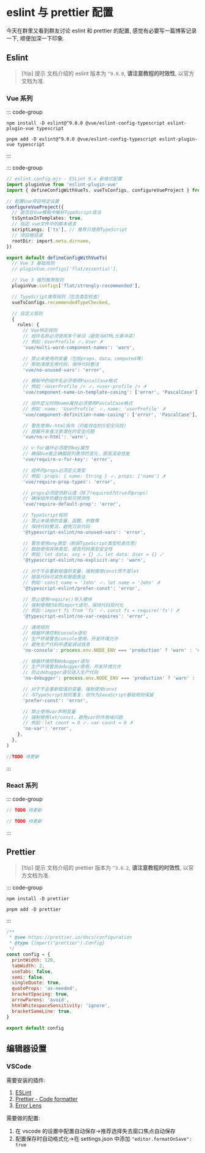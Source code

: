 # eslint 与 prettier 配置

今天在群里又看到群友讨论 eslint 和 prettier 的配置, 感觉有必要写一篇博客记录一下, 顺便加深一下印象.

## Eslint <Badge type="tip" text="^9.0.0" />

> [!tip] 提示
> 文档介绍的 eslint 版本为 `^9.0.0`, **请注意教程的时效性**, 以官方文档为准.

### Vue 系列

::: code-group

```shell [npm]
npm install -D eslint@^9.0.0 @vue/eslint-config-typescript eslint-plugin-vue typescript
```

```shell [pnpm]
pnpm add -D eslint@^9.0.0 @vue/eslint-config-typescript eslint-plugin-vue typescript
```

:::

::: code-group

```ts [eslint.config.mts - Vue3+TS]
// eslint.config.mjs - ESLint 9.x 新格式配置
import pluginVue from 'eslint-plugin-vue'
import { defineConfigWithVueTs, vueTsConfigs, configureVueProject } from '@vue/eslint-config-typescript'

// 配置Vue项目特定设置
configureVueProject({
  // 是否在Vue模板中解析TypeScript语法
  tsSyntaxInTemplates: true,
  // 指定.vue文件中的脚本语言
  scriptLangs: ['ts'], // 推荐只使用TypeScript
  // 项目根目录
  rootDir: import.meta.dirname,
})

export default defineConfigWithVueTs(
  // Vue 3 基础规则
  // pluginVue.configs['flat/essential'],

  // Vue 3 强烈推荐规则
  pluginVue.configs['flat/strongly-recommended'],

  // TypeScript推荐规则（包含类型检查）
  vueTsConfigs.recommendedTypeChecked,

  // 自定义规则
  {
    rules: {
      // Vue特定规则
      // 组件名称必须使用多个单词（避免与HTML元素冲突）
      // 例如：UserProfile ✓，User ✗
      'vue/multi-word-component-names': 'warn',

      // 禁止未使用的变量（包括props、data、computed等）
      // 帮助清理无用代码，保持代码整洁
      'vue/no-unused-vars': 'error',

      // 模板中的组件名必须使用PascalCase格式
      // 例如：<UserProfile /> ✓，<user-profile /> ✗
      'vue/component-name-in-template-casing': ['error', 'PascalCase'],

      // 组件定义时的name属性必须使用PascalCase格式
      // 例如：name: 'UserProfile' ✓，name: 'userProfile' ✗
      'vue/component-definition-name-casing': ['error', 'PascalCase'],

      // 警告使用v-html指令（可能存在XSS安全风险）
      // 提醒开发者注意潜在的安全问题
      'vue/no-v-html': 'warn',

      // v-for循环必须提供key属性
      // 确保Vue能正确跟踪列表项的变化，提高渲染性能
      'vue/require-v-for-key': 'error',

      // 组件的props必须定义类型
      // 例如：props: { name: String } ✓，props: ['name'] ✗
      'vue/require-prop-types': 'error',

      // props必须提供默认值（除了required为true的props）
      // 确保组件的健壮性和可预测性
      'vue/require-default-prop': 'error',

      // TypeScript规则
      // 禁止未使用的变量、函数、参数等
      // 保持代码整洁，避免冗余代码
      '@typescript-eslint/no-unused-vars': 'error',

      // 警告使用any类型（削弱TypeScript类型检查优势）
      // 鼓励使用具体类型，提高代码类型安全性
      // 例如：let data: any = {} ⚠️，let data: User = {} ✓
      '@typescript-eslint/no-explicit-any': 'warn',

      // 对于不会重新赋值的变量，强制使用const而不是let
      // 提高代码可读性和意图表达
      // 例如：const name = 'John' ✓，let name = 'John' ✗
      '@typescript-eslint/prefer-const': 'error',

      // 禁止使用require()导入模块
      // 强制使用ES6的import语句，保持代码现代化
      // 例如：import fs from 'fs' ✓，const fs = require('fs') ✗
      '@typescript-eslint/no-var-requires': 'error',

      // 通用规则
      // 根据环境控制console语句
      // 生产环境警告console使用，开发环境允许
      // 避免生产代码中遗留调试信息
      'no-console': process.env.NODE_ENV === 'production' ? 'warn' : 'off',

      // 根据环境控制debugger语句
      // 生产环境警告debugger使用，开发环境允许
      // 防止debugger语句进入生产代码
      'no-debugger': process.env.NODE_ENV === 'production' ? 'warn' : 'off',

      // 对于不会重新赋值的变量，强制使用const
      // 与TypeScript规则重复，但作为JavaScript基础规则保留
      'prefer-const': 'error',

      // 禁止使用var声明变量
      // 强制使用let/const，避免var的作用域问题
      // 例如：let count = 0 ✓，var count = 0 ✗
      'no-var': 'error',
    },
  },
)
```

```ts [eslint.config.cjs - Vue2]
//TODO 待更新
```

:::

### React 系列

::: code-group

```ts [eslint.config.ts - React+TS]
// TODO 待更新
```

```ts [eslint.config.ts - React]
// TODO 待更新
```

:::

## Prettier <Badge type="tip" text="^3.6.2" />

> [!tip] 提示
> 文档介绍的 prettier 版本为 `^3.6.2`, **请注意教程的时效性**, 以官方文档为准.

::: code-group

```shell [npm]
npm install -D prettier
```

```shell [pnpm]
pnpm add -D prettier
```

:::

```js [prettier.config.mjs]
/**
 * @see https://prettier.io/docs/configuration
 * @type {import("prettier").Config}
 */
const config = {
  printWidth: 120,
  tabWidth: 2,
  useTabs: false,
  semi: false,
  singleQuote: true,
  quoteProps: 'as-needed',
  bracketSpacing: true,
  arrowParens: 'avoid',
  htmlWhitespaceSensitivity: 'ignore',
  bracketSameLine: true,
}

export default config
```

## 编辑器设置

### VSCode

需要安装的插件:

1. [ESLint](https://marketplace.visualstudio.com/items?itemName=dbaeumer.vscode-eslint)
2. [Prettier - Code formatter](https://marketplace.visualstudio.com/items?itemName=esbenp.prettier-vscode)
3. [Error Lens](https://marketplace.visualstudio.com/items?itemName=usernamehw.errorlens)

需要做的配置:

1. 在 vscode 的设置中配置自动保存->推荐选择失去窗口焦点自动保存
2. 配置保存时自动格式化->在 settings.json 中添加 `"editor.formatOnSave": true`
